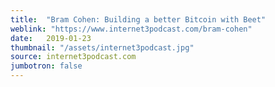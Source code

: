 ```yaml
---
title:  "Bram Cohen: Building a better Bitcoin with Beet"
weblink: "https://www.internet3podcast.com/bram-cohen"
date:   2019-01-23
thumbnail: "/assets/internet3podcast.jpg"
source: internet3podcast.com
jumbotron: false
---
```


